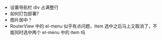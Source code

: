 - 设置导航栏 div 占满整行
- 如何打包部署?
- 图片居中？
- RouterView 中的 el-menu 似乎有点问题，item 选中之后马上又取消了，不能同时选中两个 el-menu 中的 item 吗
